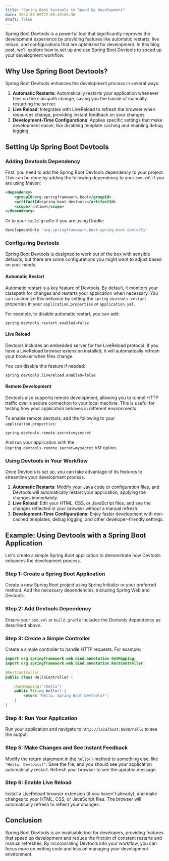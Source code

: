 ```yaml
---
title: "Spring Boot Devtools to Speed Up Development"
date: 2024-06-09T22:06:43+05:30
draft: false
---
```

Spring Boot Devtools is a powerful tool that significantly improves the development experience by providing features like automatic restarts, live reload, and configurations that are optimized for development. In this blog post, we'll explore how to set up and use Spring Boot Devtools to speed up your development workflow.

## Why Use Spring Boot Devtools?

Spring Boot Devtools enhances the development process in several ways:

1. **Automatic Restarts**: Automatically restarts your application whenever files on the classpath change, saving you the hassle of manually restarting the server.
2. **Live Reload**: Integrates with LiveReload to refresh the browser when resources change, providing instant feedback on your changes.
3. **Development-Time Configurations**: Applies specific settings that make development easier, like disabling template caching and enabling debug logging.

## Setting Up Spring Boot Devtools

### Adding Devtools Dependency

First, you need to add the Spring Boot Devtools dependency to your project. This can be done by adding the following dependency to your `pom.xml` if you are using Maven:

```xml
<dependency>
    <groupId>org.springframework.boot</groupId>
    <artifactId>spring-boot-devtools</artifactId>
    <scope>runtime</scope>
</dependency>
```

Or to your `build.gradle` if you are using Gradle:

```groovy
developmentOnly 'org.springframework.boot:spring-boot-devtools'
```

### Configuring Devtools

Spring Boot Devtools is designed to work out of the box with sensible defaults, but there are some configurations you might want to adjust based on your needs.

#### Automatic Restart

Automatic restart is a key feature of Devtools. By default, it monitors your classpath for changes and restarts your application when necessary. You can customize this behavior by setting the `spring.devtools.restart` properties in your `application.properties` or `application.yml`.

For example, to disable automatic restart, you can add:

```properties
spring.devtools.restart.enabled=false
```

#### Live Reload

Devtools includes an embedded server for the LiveReload protocol. If you have a LiveReload browser extension installed, it will automatically refresh your browser when files change.

You can disable this feature if needed:

```properties
spring.devtools.livereload.enabled=false
```

#### Remote Development

Devtools also supports remote development, allowing you to tunnel HTTP traffic over a secure connection to your local machine. This is useful for testing how your application behaves in different environments.

To enable remote devtools, add the following to your `application.properties`:

```properties
spring.devtools.remote.secret=mysecret
```

And run your application with the `-Dspring.devtools.remote.secret=mysecret` VM option.

### Using Devtools in Your Workflow

Once Devtools is set up, you can take advantage of its features to streamline your development process.

1. **Automatic Restarts**: Modify your Java code or configuration files, and Devtools will automatically restart your application, applying the changes immediately.
2. **Live Reload**: Edit your HTML, CSS, or JavaScript files, and see the changes reflected in your browser without a manual refresh.
3. **Development-Time Configurations**: Enjoy faster development with non-cached templates, debug logging, and other developer-friendly settings.

## Example: Using Devtools with a Spring Boot Application

Let's create a simple Spring Boot application to demonstrate how Devtools enhances the development process.

### Step 1: Create a Spring Boot Application

Create a new Spring Boot project using Spring Initializr or your preferred method. Add the necessary dependencies, including Spring Web and Devtools.

### Step 2: Add Devtools Dependency

Ensure your `pom.xml` or `build.gradle` includes the Devtools dependency as described above.

### Step 3: Create a Simple Controller

Create a simple controller to handle HTTP requests. For example:

```java
import org.springframework.web.bind.annotation.GetMapping;
import org.springframework.web.bind.annotation.RestController;

@RestController
public class HelloController {

    @GetMapping("/hello")
    public String hello() {
        return "Hello, Spring Boot Devtools!";
    }
}
```

### Step 4: Run Your Application

Run your application and navigate to `http://localhost:8080/hello` to see the output.

### Step 5: Make Changes and See Instant Feedback

Modify the return statement in the `hello()` method to something else, like `"Hello, Devtools!"`. Save the file, and you should see your application automatically restart. Refresh your browser to see the updated message.

### Step 6: Enable Live Reload

Install a LiveReload browser extension (if you haven't already), and make changes to your HTML, CSS, or JavaScript files. The browser will automatically refresh to reflect your changes.

## Conclusion

Spring Boot Devtools is an invaluable tool for developers, providing features that speed up development and reduce the friction of constant restarts and manual refreshes. By incorporating Devtools into your workflow, you can focus more on writing code and less on managing your development environment.